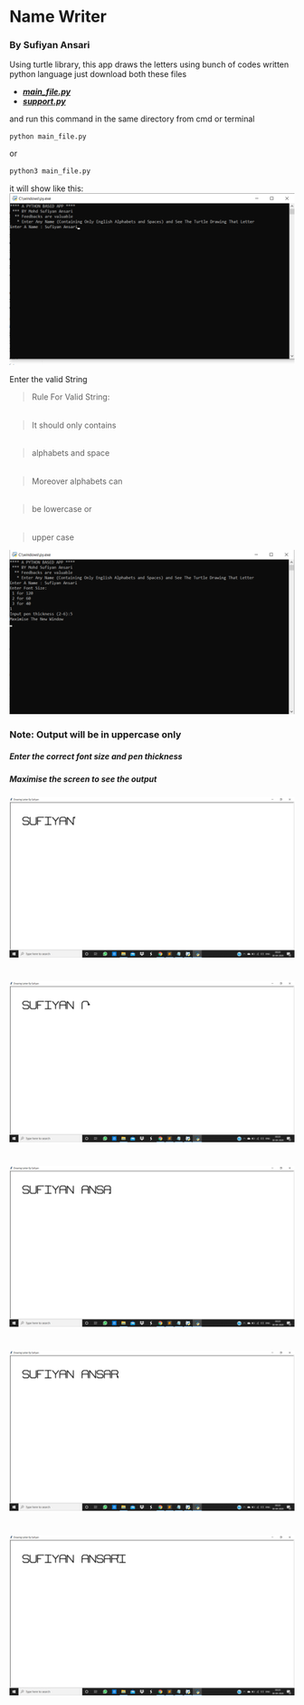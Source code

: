 # Name Writer
### By Sufiyan Ansari

Using turtle library, this app draws the letters using bunch of codes written python language
just download both these files 
- [***main_file.py***](https://github.com/suffisme/NameWriter/blob/master/main_file.py)
- [***support.py***](https://github.com/suffisme/NameWriter/blob/master/support.py)

and run this command in the same directory from cmd or terminal

```
python main_file.py
```

or 

```sh
python3 main_file.py
```

it will show like this:
![main screenshot](https://github.com/suffisme/NameWriter/blob/master/Screenshots/main.png)

Enter the valid String

> Rule For Valid String:
######
> It should only contains
######
> alphabets and space
######
> Moreover alphabets can
######
> be lowercase or
######
> upper case

![formalities](https://github.com/suffisme/NameWriter/blob/master/Screenshots/second_screen.png)

### Note: Output will be in uppercase only

##### Enter the correct font size and pen thickness

##### Maximise the screen to see the output

![Output](https://github.com/suffisme/NameWriter/blob/master/Screenshots/ouput_1.png)
#
![Output](https://github.com/suffisme/NameWriter/blob/master/Screenshots/output_2.png)
#
![Output](https://github.com/suffisme/NameWriter/blob/master/Screenshots/output_3.png)
#
![Output](https://github.com/suffisme/NameWriter/blob/master/Screenshots/output_4.png)
#
![Output](https://github.com/suffisme/NameWriter/blob/master/Screenshots/output_5.png)
